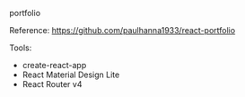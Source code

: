 portfolio 

Reference:
https://github.com/paulhanna1933/react-portfolio

Tools:
- create-react-app
- React Material Design Lite
- React Router v4